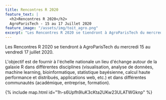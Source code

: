 ```yaml
---
title: Rencontres R 2020
feature_text: |
  <h2>Rencontres R 2020</h2>
  AgroParisTech - 15 au 17 Juillet 2020
feature_image: "/assets/img/toit_agro.png"
excerpt: "Les Rencontres R 2020 se tiendront à AgroParisTech du mercredi 15 au vendredi 17 juillet 2020."
---
```


Les Rencontres R 2020 se tiendront à AgroParisTech du mercredi 15 au
vendredi 17 juillet 2020.

L'objectif est de fournir à l'échelle nationale un lieu d'échange
autour de la galaxie R dans différentes disciplines (visualisation,
analyse de données, machine learning, bioinformatique, statistique
bayésienne, calcul haute performance et distribués, applications web,
etc.) et dans différentes communautés (académique, entreprise,
formation).

{% include map.html id="1h-s6Upfh9luK3cKta2UKw23ULATWGknp" %}
